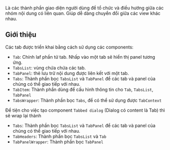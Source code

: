 Là các thành phần giao diện người dùng để tổ chức và điều hướng giữa các nhóm nội dung có liên quan.
Giúp dễ dàng chuyển đổi giữa các view khác nhau.

## Giới thiệu

Các tab được triển khai bằng cách sử dụng các components:
- `Tab`: Chính laf phần tử tab. Nhấp vào một tab sẽ hiển thị panel tương ứng.
- `TabsList`: vùng chứa chứa các tab.
- `TabPanel`: thẻ lưu trữ nội dung được liên kết với một tab.
- `Tabs`: Thành phần bọc `TabsList` và `TabPanel` để các tab và panel của chúng có thể giao tiếp với nhau.
- `TabItem`: Thành phần dùng để cấu hình thông tin cho `Tab`, `TabsList`, `TabPanel`
- `TabsWrapper`: Thành phần bọc `Tabs`, để có thể sử dụng được `TabContext`

Để tiện cho việc tạo component `Tabbed dialog` (Dialog có content là Tab) thì sẽ wrap lại thành
- `Tabs`: Thành phần bọc `TabsList` và `TabPanel` để các tab và panel của chúng có thể giao tiếp với nhau.
- `TabHeaders`: Thành phần bọc `TabsList` và `Tab`
- `TabPanelWrapper`: Thành phần bọc `TabPanel`